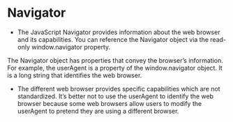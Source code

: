 # Navigator
- The JavaScript Navigator provides information about the web browser and its capabilities. You can reference the Navigator object via the read-only window.navigator property.

The Navigator object has properties that convey the browser’s information. For example, the userAgent is a property of the window.navigator object. It is a long string that identifies the web browser.
- The different web browser provides specific capabilities which are not standardized. It’s better not to use the userAgent to identify the web browser because some web browsers allow users to modify the userAgent to pretend they are using a different browser.